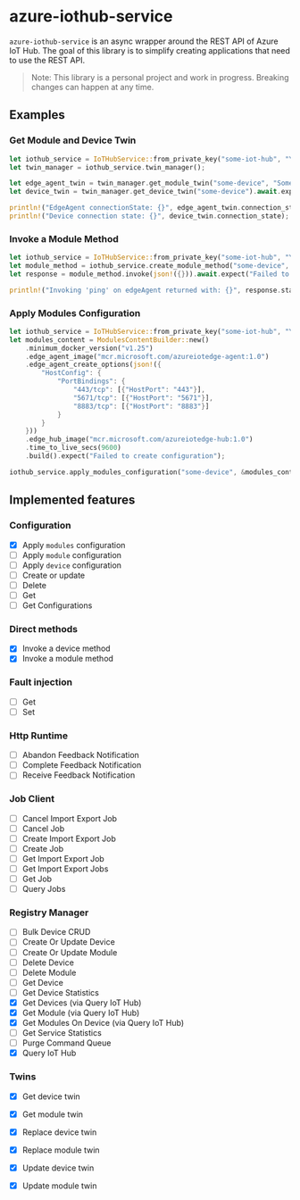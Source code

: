 # azure-iothub-service

`azure-iothub-service` is an async wrapper around the REST API of Azure IoT Hub. The goal of this library is to simplify creating applications that need to use the REST API. 

> Note: This library is a personal project and work in progress. Breaking changes can happen at any time.

## Examples

### Get Module and Device Twin
```rust
let iothub_service = IoTHubService::from_private_key("some-iot-hub", "YSB2ZXJ5IHNlY3VyZSBrZXkgaXMgaW1wb3J0YW50Cg==", 3600).expect("Failed to create IoTHubService");
let twin_manager = iothub_service.twin_manager();

let edge_agent_twin = twin_manager.get_module_twin("some-device", "SomeModule").await.expect("Failed to retrieve edgeAgent twin");
let device_twin = twin_manager.get_device_twin("some-device").await.expect("Failed to retrieve the device twin");

println!("EdgeAgent connectionState: {}", edge_agent_twin.connection_state);
println!("Device connection state: {}", device_twin.connection_state);
```

### Invoke a Module Method
```rust
let iothub_service = IoTHubService::from_private_key("some-iot-hub", "YSB2ZXJ5IHNlY3VyZSBrZXkgaXMgaW1wb3J0YW50Cg==", 3600).expect("Failed to create IoTHubService");
let module_method = iothub_service.create_module_method("some-device", "$edgeAgent", "ping", 10, 20);
let response = module_method.invoke(json!({})).await.expect("Failed to invoke ping on edgeAgent");

println!("Invoking 'ping' on edgeAgent returned with: {}", response.status);
```

### Apply Modules Configuration
```rust
let iothub_service = IoTHubService::from_private_key("some-iot-hub", "YSB2ZXJ5IHNlY3VyZSBrZXkgaXMgaW1wb3J0YW50Cg==", 3600).expect("Failed to create IoTHubService");
let modules_content = ModulesContentBuilder::new()
    .minimum_docker_version("v1.25")
    .edge_agent_image("mcr.microsoft.com/azureiotedge-agent:1.0")
    .edge_agent_create_options(json!({
        "HostConfig": {
            "PortBindings": {
                "443/tcp": [{"HostPort": "443"}],
                "5671/tcp": [{"HostPort": "5671"}],
                "8883/tcp": [{"HostPort": "8883"}]
            }
        }
    }))
    .edge_hub_image("mcr.microsoft.com/azureiotedge-hub:1.0")
    .time_to_live_secs(9600)
    .build().expect("Failed to create configuration");

iothub_service.apply_modules_configuration("some-device", &modules_content).await.expect("Failed to apply configuration");
```

## Implemented features
### Configuration
- [X] Apply `modules` configuration
- [ ] Apply `module` configuration
- [ ] Apply `device` configuration
- [ ] Create or update
- [ ] Delete
- [ ] Get 
- [ ] Get Configurations

### Direct methods
- [X] Invoke a device method
- [X] Invoke a module method

### Fault injection
- [ ] Get
- [ ] Set

### Http Runtime
- [ ] Abandon Feedback Notification
- [ ] Complete Feedback Notification
- [ ] Receive Feedback Notification

### Job Client
- [ ] Cancel Import Export Job
- [ ] Cancel Job 
- [ ] Create Import Export Job 
- [ ] Create Job
- [ ] Get Import Export Job
- [ ] Get Import Export Jobs 
- [ ] Get Job 
- [ ] Query Jobs

### Registry Manager
- [ ] Bulk Device CRUD
- [ ] Create Or Update Device
- [ ] Create Or Update Module
- [ ] Delete Device
- [ ] Delete Module
- [ ] Get Device 
- [ ] Get Device Statistics
- [X] Get Devices (via Query IoT Hub)
- [X] Get Module (via Query IoT Hub)
- [X] Get Modules On Device (via Query IoT Hub)
- [ ] Get Service Statistics
- [ ] Purge Command Queue
- [X] Query IoT Hub

### Twins
- [X] Get device twin
- [X] Get module twin
- [X] Replace device twin
- [X] Replace module twin
- [X] Update device twin
- [X] Update module twin

